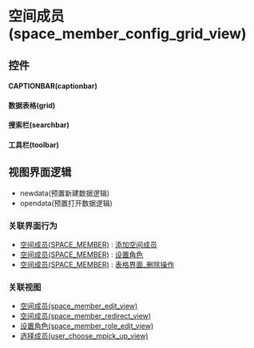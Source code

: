 # 空间成员(space_member_config_grid_view)  <!-- {docsify-ignore-all} -->



## 控件
#### CAPTIONBAR(captionbar)
#### 数据表格(grid)
#### 搜索栏(searchbar)
#### 工具栏(toolbar)

## 视图界面逻辑
  * newdata(预置新建数据逻辑)
  * opendata(预置打开数据逻辑)


### 关联界面行为
  * [空间成员(SPACE_MEMBER)](module/Wiki/space_member) : [添加空间成员](module/Wiki/space_member#界面行为)
  * [空间成员(SPACE_MEMBER)](module/Wiki/space_member) : [设置角色](module/Wiki/space_member#界面行为)
  * [空间成员(SPACE_MEMBER)](module/Wiki/space_member) : [表格界面_删除操作](module/Wiki/space_member#界面行为)

### 关联视图
  * [空间成员(space_member_edit_view)](app/view/space_member_edit_view)
  * [空间成员(space_member_redirect_view)](app/view/space_member_redirect_view)
  * [设置角色(space_member_role_edit_view)](app/view/space_member_role_edit_view)
  * [选择成员(user_choose_mpick_up_view)](app/view/user_choose_mpick_up_view)

<script>
 const { createApp } = Vue
  createApp({
    data() {
      return {

      }
    }
  }).use(ElementPlus).mount('#app')
</script>